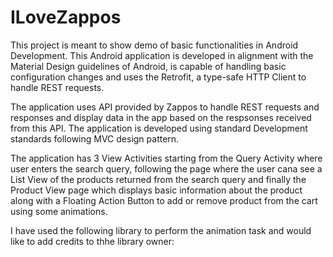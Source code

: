 # ILoveZappos

This project is meant to show demo of basic functionalities in Android Development. This Android application is developed in alignment with the Material Design guidelines of Android, is capable of handling basic configuration changes and uses the Retrofit, a type-safe HTTP Client to handle REST requests.

The application uses API provided by Zappos to handle REST requests and responses and display data in the app based on the respsonses received from this API. The application is developed using standard Development standards following MVC design pattern.

The application has 3 View Activities starting from the Query Activity where user enters the search query, following the page where the user cana see a List View of the products returned from the search query and finally the Product View page which displays basic information about the product along with a Floating Action Button to add or remove product from the cart using some animations.

I have used the following library to perform the animation task and would like to add credits to thhe library owner:

